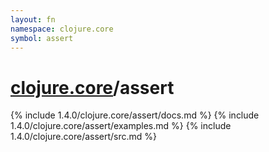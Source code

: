 ```yaml
---
layout: fn
namespace: clojure.core
symbol: assert
---
```


# [clojure.core](../)/assert

{% include 1.4.0/clojure.core/assert/docs.md %}
{% include 1.4.0/clojure.core/assert/examples.md %}
{% include 1.4.0/clojure.core/assert/src.md %}

